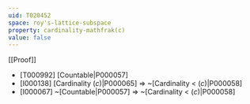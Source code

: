 ```yaml
---
uid: T020452
space: roy's-lattice-subspace
property: cardinality-mathfrak(c)
value: false
---
```

[[Proof]]

* [T000992] [Countable|P000057]
* [I000138] [Cardinality $\mathfrak(c)$|P000065] => ~[Cardinality < $\mathfrak(c)$|P000058]
* [I000067] ~[Countable|P000057] => ~[Cardinality < $\mathfrak(c)$|P000058]

